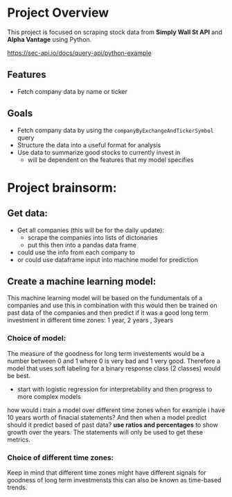 # Project Overview

This project is focused on scraping stock data from **Simply Wall St API** and **Alpha Vantage** using Python.

https://sec-api.io/docs/query-api/python-example

## Features
- Fetch company data by name or ticker

## Goals
- Fetch company data by using the `companyByExchangeAndTickerSymbol` query
- Structure the data into a useful format for analysis
- Use data to summarize good stocks to currently invest in
    - will be dependent on the features that my model specifies

# Project brainsorm:

## Get data:

- Get all companies (this will be for the daily update):
   - scrape the companies into lists of dictonaries
   - put this then into a pandas data frame 
- could use the info from each company to 
- or could use dataframe input into machine model for prediction

## Create a machine learning model:

This machine learning model will be based on the fundumentals of a companies and use this in combination with
 this would then be trained on past data of the companies and then predict if it was a good long term investment in different time zones: 1 year, 2 years , 3years

### Choice of model:
The measure of the goodness for long term investements would be a number between 0 and 1 where 0 is very bad and 1 very good. Therefore a model that uses soft labeling for a binary response class (2 classes) would be best.
- start with logistic regression for interpretability and then progress to more complex models

how would i train a model over different time zones when for example i have 10 years worth of finacial statements? And then when a model predict should it predict based of past data? **use ratios and percentages** to show growth over the years. The statements will only be used to get these metrics.

### Choice of different time zones:
Keep in mind that different time zones might have different signals for goodness of long term investmensts this can also be known as time-based trends.


